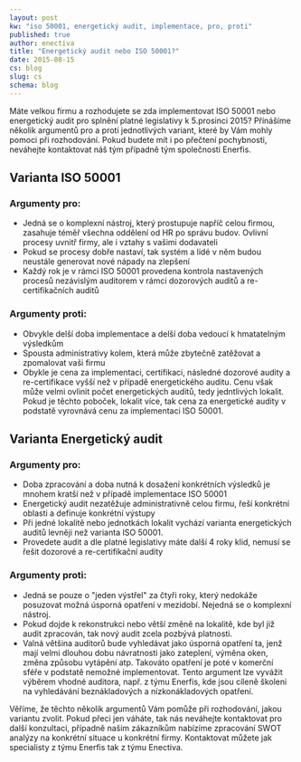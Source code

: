 ```yaml
---
layout: post
kw: "iso 50001, energetický audit, implementace, pro, proti"
published: true
author: enectiva
title: "Energetický audit nebo ISO 50001?"
date: 2015-08-15
cs: blog
slug: cs
schema: blog
---
```




Máte velkou firmu a rozhodujete se zda implementovat ISO 50001 nebo energetický audit pro splnění platné legislativy k 5.prosinci 2015? Přínášíme několik argumentů pro a proti jednotlivých variant, které by Vám mohly pomoci při rozhodování. Pokud budete mít i po přečtení pochybnosti, neváhejte kontaktovat náš tým případně tým společnosti Enerfis.

## Varianta ISO 50001
### Argumenty pro:
- Jedná se o komplexní nástroj, který prostupuje napříč celou firmou, zasahuje téměř všechna oddělení od HR po správu budov. Ovlivní procesy uvnitř firmy, ale i vztahy s vašimi dodavateli
- Pokud se procesy dobře nastaví, tak systém a lidé v něm budou neustále generovat nové nápady na zlepšení
- Každý rok je v rámci ISO 50001 provedena kontrola nastavených procesů nezávislým auditorem v rámci dozorových auditů a re-certifikačních auditů

### Argumenty proti:
- Obvykle delší doba implementace a delší doba vedoucí k hmatatelným výsledkům
- Spousta administrativy kolem, která může zbytečně zatěžovat a zpomalovat vaši firmu
- Obykle je cena za implementaci, certifikaci, následné dozorové audity a re-certifikace vyšší než v případě energetického auditu. Cenu však může velmi ovlinit počet energetických auditů, tedy jedntlivých lokalit. Pokud je těchto poboček, lokalit více, tak cena za energetické audity v podstatě vyrovnává cenu za implementaci ISO 50001.

## Varianta Energetický audit
### Argumenty pro:
- Doba zpracování a doba nutná k dosažení konkrétních výsledků je mnohem kratší než v případě implementace ISO 50001
- Energetický audit nezatěžuje administrativně celou firmu, řeší konkrétní oblasti a definuje konkrétní výstupy 
- Při jedné lokalitě nebo jednotkách lokalit vychází varianta energetických auditů levněji než varianta ISO 50001.
- Provedete audit a dle platné legislativy máte další 4 roky klid, nemusí se řešit dozorové a re-certifikační audity

### Argumenty proti:
- Jedná se pouze o "jeden výstřel" za čtyři roky, který nedokáže posuzovat možná úsporná opatření v mezidobí. Nejedná se o komplexní nástroj.
- Pokud dojde k rekonstrukci nebo větší změně na lokalitě, kde byl již audit zpracován, tak nový audit zcela pozbývá platnosti.
- Valná většina auditorů bude vyhledávat jako úsporná opatření ta, jenž mají velmi dlouhou dobu návratnosti jako zateplení, výměna oken, změna způsobu vytápění atp. Takováto opatření je poté v komerční sféře v podstatě nemožné implementovat. Tento argument lze vyvážit výběrem vhodné auditora, např. z týmu Enerfis, kde jsou cíleně školeni na vyhledávání beznákladových a nízkonákladových opatření.

Věříme, že těchto několik argumentů Vám pomůže při rozhodování, jakou variantu zvolit. Pokud přeci jen váháte, tak nás neváhejte kontaktovat pro další konzultaci, případně našim zákazníkům nabízíme zpracování SWOT analýzy na konkrétní situace u konkrétní firmy. Kontaktovat můžete jak specialisty z týmu Enerfis tak z týmu Enectiva.
